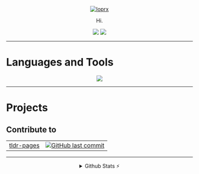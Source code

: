 <p align="center">
  <a href="https://git.io/typing-svg"><img src="https://readme-typing-svg.demolab.com?font=Pacifico&size=30&duration=2500&pause=500&center=true&vCenter=true&width=435&lines=Hi.+Welcome+to.;I+am+loprx+.+%F0%9F%91%A8%E2%80%8D%F0%9F%92%BB" alt="loprx" /></a>
</p>

<p align="center"> Hi. </p>

<p align="center">
  <a href="https://github.com/loprx"><img src="https://img.shields.io/badge/Always%20Be-Coding-blue?style=for-the-badge"/></a>
  <a href="https://github.com/loprx"><img src="https://komarev.com/ghpvc/?username=loprx&color=brightgreen&style=for-the-badge"/></a>
</p>

---

# Languages and Tools

<p align="center">
  <a href="https://skillicons.dev">
    <img src="https://skillicons.dev/icons?i=java,spring,py,html,css,vue,dotnet,maven,gradle,bash,linux,docker,idea,vscode,vim,postman,md,git,github,gitlab,githubactions,nginx,rabbitmq,mysql,redis,sqlite,mongo&perline=10" />
  </a>
</p>

---

# Projects

## Contribute to

<table>
<tbody>
  <tr>
    <td><a href="https://github.com/tldr-pages/tldr" target="_blank">tldr-pages</a></td>
    <td><a href="https://github.com/tldr-pages/tldr/commits?author=lopr" target="_blank"><img
                    src="https://img.shields.io/github/last-commit/lopr/tldr?style=flat-square&label=last"
                    alt="GitHub last commit"></a></td>
  </tr>
  </tbody>
</table>

---

<details align="center" >
  <summary>Github Stats ⚡</summary>

  <a href="#">![Github stats](https://github-readme-stats.vercel.app/api?username=loprx&theme=onedark&count_private=true&hide_border=true&line_height=20&hide_title=true)</a>
  <a href="#">![Top Langs](https://github-readme-stats.vercel.app/api/top-langs/?username=loprx&layout=compact&theme=onedark&count_private=true&hide_border=true&hide_title=true)</a>
  </br>
  <a href="#">![trophy](https://github-profile-trophy.vercel.app/?username=loprx&theme=onedark&count_private=true&hide_border=true&line_height=20&hide_title=true&row=1&column=7)</a>
</details>

<!-- [![loprx's GitHub stats](https://github-readme-stats.vercel.app/api?username=loprx)](https://github.com/anuraghazra/github-readme-stats) -->
<!--
**loprx/loprx** is a ✨ _special_ ✨ repository because its `README.md` (this file) appears on your GitHub profile.

Here are some ideas to get you started:

- 🔭 I’m currently working on ...
- 🌱 I’m currently learning ...
- 👯 I’m looking to collaborate on ...
- 🤔 I’m looking for help with ...
- 💬 Ask me about ...
- 📫 How to reach me: ...
- 😄 Pronouns: ...
- ⚡ Fun fact: ...
-->
